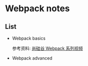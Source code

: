# Webpack notes

## List

- Webpack basics

  参考资料: [尚硅谷 Webpack 系列视频](https://youtube.com/playlist?list=PLmOn9nNkQxJFt0QFY1MbGrSPMrApv-Uli)

- Webpack advanced
